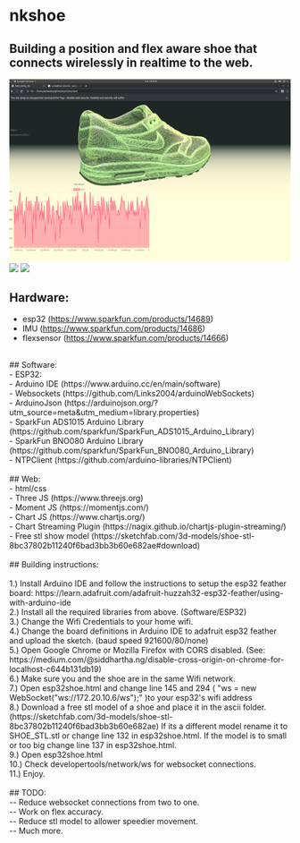 # nkshoe

## Building a position and flex aware shoe that connects wirelessly in realtime to the web.

![esp32shoe](web.png)
![](position.gif)
![](flex.gif)
</br>
## Hardware:</br>
- esp32 (https://www.sparkfun.com/products/14689)</br>
- IMU (https://www.sparkfun.com/products/14686)</br>
- flexsensor (https://www.sparkfun.com/products/14666)</br>
</br>
## Software:</br>
- ESP32:</br>
- Arduino IDE (https://www.arduino.cc/en/main/software)</br>
- Websockets (https://github.com/Links2004/arduinoWebSockets)</br>
- ArduinoJson (https://arduinojson.org/?utm_source=meta&utm_medium=library.properties)</br>
- SparkFun ADS1015 Arduino Library (https://github.com/sparkfun/SparkFun_ADS1015_Arduino_Library)</br>
- SparkFun BNO080 Arduino Library (https://github.com/sparkfun/SparkFun_BNO080_Arduino_Library)</br>
- NTPClient (https://github.com/arduino-libraries/NTPClient)</br>
</br>
## Web:</br>
- html/css</br>
- Three JS (https://www.threejs.org)</br>
- Moment JS (https://momentjs.com/)</br>
- Chart JS (https://www.chartjs.org/)</br>
- Chart Streaming Plugin (https://nagix.github.io/chartjs-plugin-streaming/)</br>
- Free stl show model (https://sketchfab.com/3d-models/shoe-stl-8bc37802b11240f6bad3bb3b60e682ae#download)
</br>
</br>
## Building instructions:
</br>
</br>
1.) Install Arduino IDE and follow the instructions to setup the esp32 feather board:
https://learn.adafruit.com/adafruit-huzzah32-esp32-feather/using-with-arduino-ide
</br>
2.) Install all the required libraries from above. (Software/ESP32)
</br>
3.) Change the Wifi Credentials to your home wifi.
</br>
4.) Change the board definitions in Arduino IDE to adafruit esp32 feather and upload the sketch. (baud speed 921600/80/none)
</br>
5.) Open Google Chrome or Mozilla Firefox with CORS disabled. (See: https://medium.com/@siddhartha.ng/disable-cross-origin-on-chrome-for-localhost-c644b131db19)
</br>
6.) Make sure you and the shoe are in the same Wifi network. 
</br>
7.) Open esp32shoe.html and change line 145 and 294 ( "ws = new WebSocket("ws://172.20.10.6/ws");" )to your esp32's wifi address 
</br>
8.) Download a free stl model of a shoe and place it in the ascii folder. (https://sketchfab.com/3d-models/shoe-stl-8bc37802b11240f6bad3bb3b60e682ae) If its a different model rename it to SHOE_STL.stl or change line 132 in esp32shoe.html.
If the model is to small or too big change line 137 in esp32shoe.html.
</br>
9.) Open esp32shoe.html 
</br>
10.) Check developertools/network/ws for websocket connections.
</br>
11.) Enjoy.
</br>
</br>
## TODO:</br>
-- Reduce websocket connections from two to one.</br>
-- Work on flex accuracy.</br>
-- Reduce stl model to allower speedier movement.</br>
-- Much more.</br>
</br>

